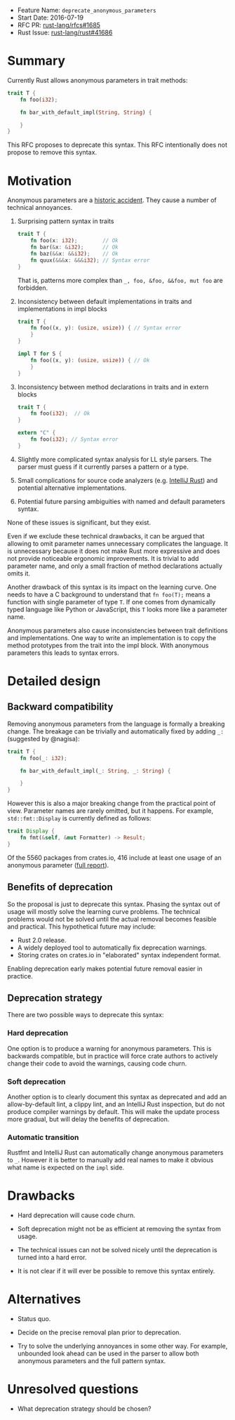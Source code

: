 - Feature Name: `deprecate_anonymous_parameters`
- Start Date: 2016-07-19
- RFC PR: [rust-lang/rfcs#1685](https://github.com/rust-lang/rfcs/pull/1685)
- Rust Issue: [rust-lang/rust#41686](https://github.com/rust-lang/rust/issues/41686)

# Summary
[summary]: #summary

Currently Rust allows anonymous parameters in trait methods:

```Rust
trait T {
    fn foo(i32);

    fn bar_with_default_impl(String, String) {

    }
}
```

This RFC proposes to deprecate this syntax. This RFC intentionally does not
propose to remove this syntax.

# Motivation
[motivation]: #motivation

Anonymous parameters are a [historic accident]. They cause a number of technical
annoyances.

1. Surprising pattern syntax in traits

    ```Rust
    trait T {
        fn foo(x: i32);        // Ok
        fn bar(&x: &i32);      // Ok
        fn baz(&&x: &&i32);    // Ok
        fn quux(&&&x: &&&i32); // Syntax error
    }
    ```

    That is, patterns more complex than `_, foo, &foo, &&foo, mut foo` are
    forbidden.

2. Inconsistency between default implementations in traits and implementations
   in impl blocks

    ```Rust
    trait T {
        fn foo((x, y): (usize, usize)) { // Syntax error
        }
    }

    impl T for S {
        fn foo((x, y): (usize, usize)) { // Ok
        }
    }
    ```

3. Inconsistency between method declarations in traits and in extern blocks

    ```Rust
    trait T {
        fn foo(i32);  // Ok
    }

    extern "C" {
        fn foo(i32); // Syntax error
    }
    ```

4. Slightly more complicated syntax analysis for LL style parsers. The parser
   must guess if it currently parses a pattern or a type.

5. Small complications for source code analyzers (e.g. [IntelliJ Rust]) and
   potential alternative implementations.

6. Potential future parsing ambiguities with named and default parameters
   syntax.


None of these issues is significant, but they exist.


Even if we exclude these technical drawbacks, it can be argued that allowing to
omit parameter names unnecessary complicates the language. It is unnecessary
because it does not make Rust more expressive and does not provide noticeable
ergonomic improvements. It is trivial to add parameter name, and only a small
fraction of method declarations actually omits it.

Another drawback of this syntax is its impact on the learning curve. One needs
to have a C background to understand that `fn foo(T);` means a function with
single parameter of type `T`. If one comes from dynamically typed language like
Python or JavaScript, this `T` looks more like a parameter name.

Anonymous parameters also cause inconsistencies between trait definitions and
implementations. One way to write an implementation is to copy the method
prototypes from the trait into the impl block. With anonymous parameters this
leads to syntax errors.


[historic accident]: https://github.com/rust-lang/rust/pull/29406#issuecomment-151859611
[IntelliJ Rust]: https://github.com/intellij-rust/intellij-rust/commit/1bb65c47341a04aecef5fa6817e8b2b56bfc9abb#diff-66f3ba596f0ecf74a2942b3223789ab5R41


# Detailed design
[design]: #detailed-design


## Backward compatibility

Removing anonymous parameters from the language is formally a breaking change.
The breakage can be trivially and automatically fixed by adding `_:` (suggested by @nagisa):

```Rust
trait T {
    fn foo(_: i32);

    fn bar_with_default_impl(_: String, _: String) {

    }
}
```

However this is also a major breaking change from the practical point of view.
Parameter names are rarely omitted, but it happens. For example,
`std::fmt::Display` is currently defined as follows:

```Rust
trait Display {
    fn fmt(&self, &mut Formatter) -> Result;
}
```

Of the 5560 packages from crates.io, 416 include at least one usage of
an anonymous parameter ([full report]).

[full report]: https://github.com/rust-lang/rfcs/pull/1685#issuecomment-238954434


## Benefits of deprecation

So the proposal is just to deprecate this syntax. Phasing the syntax out of
usage will mostly solve the learning curve problems. The technical problems
would not be solved until the actual removal becomes feasible and
practical. This hypothetical future may include:

* Rust 2.0 release.
* A widely deployed tool to automatically fix deprecation warnings.
* Storing crates on crates.io in "elaborated" syntax independent format.

Enabling deprecation early makes potential future removal easier in practice.


## Deprecation strategy

There are two possible ways to deprecate this syntax:

### Hard deprecation

One option is to produce a warning for anonymous parameters. This is backwards
compatible, but in practice will force crate authors to actively change their
code to avoid the warnings, causing code churn.

### Soft deprecation

Another option is to clearly document this syntax as deprecated and add an
allow-by-default lint, a clippy lint, and an IntelliJ Rust inspection, but do
not produce compiler warnings by default. This will make the update process more
gradual, but will delay the benefits of deprecation.

### Automatic transition

Rustfmt and IntelliJ Rust can automatically change anonymous parameters to
`_`. However it is better to manually add real names to make it obvious what
name is expected on the `impl` side.

# Drawbacks
[drawbacks]: #drawbacks

* Hard deprecation will cause code churn.

* Soft deprecation might not be as efficient at removing the syntax from usage.

* The technical issues can not be solved nicely until the deprecation is turned
  into a hard error.

* It is not clear if it will ever be possible to remove this syntax entirely.


# Alternatives
[alternatives]: #alternatives

* Status quo.

* Decide on the precise removal plan prior to deprecation.

* Try to solve the underlying annoyances in some other way. For example,
  unbounded look ahead can be used in the parser to allow both anonymous
  parameters and the full pattern syntax.


# Unresolved questions
[unresolved]: #unresolved-questions

* What deprecation strategy should be chosen?
